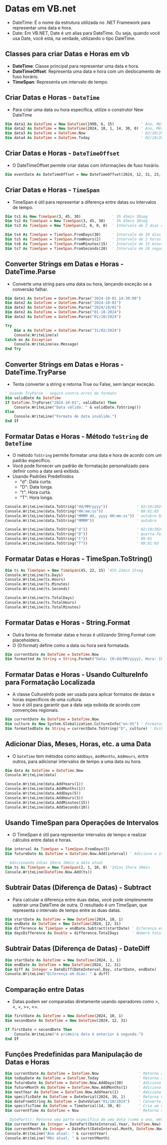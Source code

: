 # Datas em VB.net

- DateTime: É o nome da estrutura utilizada no .NET Framework para representar uma data e hora.
- Date: Em VB.NET, Date é um alias para DateTime. Ou seja, quando você usa Date, você está, na verdade, utilizando o tipo DateTime.

## Classes para criar Datas e Horas em vb

- **DateTime**:         Classe principal para representar uma data e hora.
- **DateTimeOffset**:   Representa uma data e hora com um deslocamento de fuso horário.
- **TimeSpan**:         Representa um intervalo de tempo.

## Criar Datas e Horas - `DateTime`

- Para criar uma data ou hora específica, utilize o construtor New DateTime

~~~vb
Dim data1 As DateTime = New DateTime(1990, 6, 15)            ' Ano, Mês, Dia
Dim data2 As DateTime = New DateTime(2024, 10, 1, 14, 30, 0) ' Ano, Mês, Dia, Hora, Minuto, Segundo
Dim data3 As DateTime = DateTime.Now                         ' 02/10/2024 10:33:24   
Dim data4 As DateTime = DateTime.Today                       ' 02/10/2024 00:00:00   
~~~

## Criar Datas e Horas - `DateTimeOffset`

- O DateTimeOffset permite criar datas com informações de fuso horário.

~~~vb
Dim eventDate As DateTimeOffset = New DateTimeOffset(2024, 12, 31, 23, 59, 0, TimeSpan.FromHours(-3)) ' Inclui fuso horário
~~~

## Criar Datas e Horas - `TimeSpan`

- TimeSpan é útil para representar a diferença entre datas ou intervalos de tempo.

~~~vb
Dim ts1 As New TimeSpan(3, 45, 30)              ' 3h 45min 30seg
Dim ts2 As TimeSpan = New TimeSpan(3, 45, 30)   ' 3h 45min 30seg
Dim ts3 As TimeSpan = New TimeSpan(2, 6, 0, 0)  ' Intervalo de 2 dias e 6 horas

Dim ts4 As TimeSpan = TimeSpan.FromDays(30)     ' Intervalo de 30 dias
Dim ts5 As TimeSpan = TimeSpan.FromHours(2)     ' Intervalo de 2 horas
Dim ts6 As TimeSpan = TimeSpan.FromMinutes(15)  ' Intervalo de 15 minutos
Dim ts7 As TimeSpan = TimeSpan.FromSeconds(20)  ' Intervalo de 20 segundos
~~~

## Converter Strings em Datas e Horas - DateTime.Parse

- Converte uma string para uma data ou hora, lançando exceção se a conversão falhar.

~~~vb
Dim date1 As DateTime = DateTime.Parse("2024-10-01 14:30:00") 
Dim date2 As DateTime = DateTime.Parse("2024-10-01")          
Dim date2 As DateTime = DateTime.Parse("2024/10/01")          
Dim date2 As DateTime = DateTime.Parse("01-10-2024")          
Dim date2 As DateTime = DateTime.Parse("01/10/2024")          
~~~

~~~vb
Try
    Dim a As DateTime = DateTime.Parse("31/02/2024")
    Console.WriteLine(a)
Catch ex As Exception
    Console.WriteLine(ex.Message)
End Try
~~~

## Converter Strings em Datas e Horas - DateTime.TryParse

- Tenta converter a string e retorna True ou False, sem lançar exceção.

~~~vb
' Usando TryParse - seguro contra erros de formato
Dim validDate As DateTime
If DateTime.TryParse("2024-10-01", validDate) Then
    Console.WriteLine("Data válida: " & validDate.ToString())
Else
    Console.WriteLine("Formato de data inválido.")
End If
~~~

## Formatar Datas e Horas - Método `ToString` de `DateTime`

- O método `ToString` permite formatar uma data e hora de acordo com um padrão específico.
- Você pode fornecer um padrão de formatação personalizado para definir como a data será exibida.
- Usando Padrões Predefinidos
    - "d": Data curta.
    - "D": Data longa.
    - "t": Hora curta.
    - "T": Hora longa.

~~~vb
Console.WriteLine(data.ToString("dd/MM/yyyy"))             ' 02/10/2024
Console.WriteLine(data.ToString("HH:mm:ss"))               ' 09:01:03
Console.WriteLine(data.ToString("MMMM dd, yyyy HH:mm:ss")) ' outubro 02, 2024 09:01:03
Console.WriteLine(data.ToString("MMMM"))                   ' outubro

Console.WriteLine(data.ToString("d"))                      ' 02/10/2024
Console.WriteLine(data.ToString("D"))                      ' quarta-feira, 2 de outubro de 2024
Console.WriteLine(data.ToString("t"))                      ' 09:01
Console.WriteLine(data.ToString("T"))                      ' 09:01:03
~~~

## Formatar Datas e Horas - TimeSpan.ToString()

~~~vb
Dim ts As TimeSpan = New TimeSpan(45, 22, 15) '45h 22min 15seg
Console.WriteLine(ts.Days)
Console.WriteLine(ts.Hours)
Console.WriteLine(ts.Minutes)
Console.WriteLine(ts.Seconds)

Console.WriteLine(ts.TotalDays)
Console.WriteLine(ts.TotalHours)
Console.WriteLine(ts.TotalMinutes)
~~~

## Formatar Datas e Horas - String.Format

- Outra forma de formatar datas e horas é utilizando String.Format com placeholders.
- O {0:format} define como a data ou hora será formatada.

~~~vb
Dim currentDate As DateTime = DateTime.Now
Dim formatted As String = String.Format("Data: {0:dd/MM/yyyy}, Hora: {0:HH:mm:ss}", currentDate)
~~~

## Formatar Datas e Horas - Usando CultureInfo para Formatação Localizada

- A classe CultureInfo pode ser usada para aplicar formatos de datas e horas específicos de uma cultura.
- Isso é útil para garantir que a data seja exibida de acordo com convenções regionais.

~~~vb
Dim currentDate As DateTime = DateTime.Now
Dim culture As New System.Globalization.CultureInfo("en-US") ' Formatação para cultura dos EUA
Dim formattedDate As String = currentDate.ToString("D", culture) ' Exibe data no formato longo para cultura dos EUA
~~~

## Adicionar Dias, Meses, Horas, etc. a uma Data

- O `DateTime` tem métodos como `AddDays`, `AddMonths`, `AddHours`, entre outros, para adicionar intervalos de tempo a uma data ou hora.

~~~vb
Dim data As DateTime = DateTime.Now
Console.WriteLine(data)

Console.WriteLine(data.AddYears(1))
Console.WriteLine(data.AddMonths(1))
Console.WriteLine(data.AddDays(5))
Console.WriteLine(data.AddHours(3))
Console.WriteLine(data.AddMinutes(15))
Console.WriteLine(data.AddSeconds(10))
~~~

## Usando TimeSpan para Operações de Intervalos

- O TimeSpan é útil para representar intervalos de tempo e realizar cálculos entre datas e horas.

~~~vb
Dim interval As TimeSpan = TimeSpan.FromDays(5)
Dim futureDate As DateTime = DateTime.Now.Add(interval) ' Adiciona o intervalo de 5 dias à data atual
~~~

~~~vb
' Adicionando 2dias 1hora 10min a data atual
Dim ts As TimeSpan = New TimeSpan(2, 1, 10, 0) '2dias 1hora 10min 
Console.WriteLine(DateTime.Now.Add(ts))
~~~

## Subtrair Datas (Diferença de Datas) - Subtract

- Para calcular a diferença entre duas datas, você pode simplesmente subtrair uma DateTime de outra. O resultado é um TimeSpan, que representa o intervalo de tempo entre as duas datas.

~~~vb
Dim startDate As DateTime = New DateTime(2024, 10, 1)
Dim endDate As DateTime = New DateTime(2024, 12, 31)
Dim difference As TimeSpan = endDate.Subtract(startDate) ' Diferença entre as datas
Dim daysDifference As Double = difference.TotalDays      ' Número total de dias entre as datas
~~~

## Subtrair Datas (Diferença de Datas) - DateDiff

~~~vb
Dim startDate As DateTime = New DateTime(2024, 1, 1)
Dim endDate As DateTime = New DateTime(2024, 12, 31)
Dim diff As Integer = DateDiff(DateInterval.Day, startDate, endDate)
Console.WriteLine("Diferença em dias: " & diff)
~~~

## Comparação entre Datas

- Datas podem ser comparadas diretamente usando operadores como >, <, =, >=, <=.

~~~vb
Dim firstDate As DateTime = New DateTime(2024, 10, 1)
Dim secondDate As DateTime = New DateTime(2024, 12, 31)

If firstDate < secondDate Then
    Console.WriteLine("A primeira data é anterior à segunda.")
End If
~~~

## Funções Predefinidas para Manipulação de Datas e Horas

~~~vb
Dim currentDate As DateTime = DateTime.Now                  ' Retorna a data e hora atuais do sistema
Dim todayDate As DateTime = DateTime.Today                  ' Retorna apenas a data atual (sem a parte da hora)
Dim futureDate As DateTime = DateTime.Now.AddDays(30)       ' Adiciona 30 dias à data atual
Dim futureMonth As DateTime = DateTime.Now.AddMonths(1)     ' Adiciona 1 mês à data atual
Dim nextYear As DateTime = DateTime.Now.AddYears(1)         ' Adiciona 1 ano à data atual
Dim specificDate As DateTime = DateSerial(2024, 10, 1)      ' Retorna um valor de data construído a partir de valores numéricos para ano, mês e dia.
Dim dateFromString As DateTime = DateValue("01/10/2024")    ' Converte uma string que contém uma data em um valor de data.
Dim specificTime As DateTime = TimeSerial(14, 30, 0)        ' Cria um valor de hora a partir de valores numéricos para horas, minutos e segundos. 14:30:00
Dim currentTime As DateTime = Now                           ' Retorna a data e hora atuais.
~~~

~~~vb
' DatePart(): Retorna uma parte específica de uma data (como o ano, mês ou dia).
Dim currentYear As Integer = DatePart(DateInterval.Year, DateTime.Now)
Dim currentMonth As Integer = DatePart(DateInterval.Month, DateTime.Now)
Console.WriteLine("Ano atual: " & currentYear)
Console.WriteLine("Mês atual: " & currentMonth)
~~~
